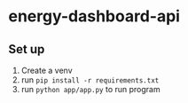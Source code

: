 # energy-dashboard-api
## Set up 
1. Create a venv
2. run `pip install -r requirements.txt`
3. run `python app/app.py` to run program